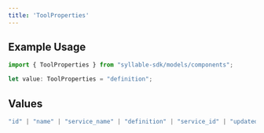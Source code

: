 ```yaml
---
title: 'ToolProperties'
---
```


## Example Usage

```typescript
import { ToolProperties } from "syllable-sdk/models/components";

let value: ToolProperties = "definition";
```

## Values

```typescript
"id" | "name" | "service_name" | "definition" | "service_id" | "updated_at" | "last_updated_by"
```